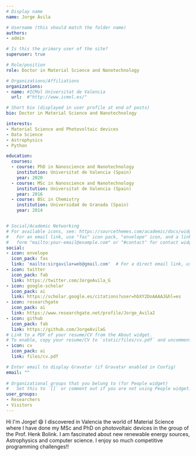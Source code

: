```yaml
---
# Display name
name: Jorge Ávila

# Username (this should match the folder name)
authors:
- admin

# Is this the primary user of the site?
superuser: true

# Role/position
role: Doctor in Material Science and Nanotechnology

# Organizations/Affiliations
organizations:
- name: #ICMol Universitat de Valencia
  url:  #"http://www.icmol.es/"

# Short bio (displayed in user profile at end of posts)
bio: Doctor in Material Science and Nanotechnology

interests:
- Material Science and Photovoltaic devices
- Data Science
- Astrophysics
- Python

education:
  courses:
  - course: PhD in Nanoscience and Nanotechnology
    institution: Universitat de Valencia (Spain)
    year: 2020
  - course: MSc in Nanoscience and Nanotechnology
    institution: Universitat de Valencia (Spain)
    year: 2016
  - course: BSc in Chemistry
    institution: Universidad de Granada (Spain)
    year: 2014


# Social/Academic Networking
# For available icons, see: https://sourcethemes.com/academic/docs/widgets/#icons
#   For an email link, use "fas" icon pack, "envelope" icon, and a link in the
#   form "mailto:your-email@example.com" or "#contact" for contact widget.
social:
- icon: envelope
  icon_pack: fas
  link: 'mailto:sirgavila+web@gmail.com'  # For a direct email link, use "mailto:test@example.org".
- icon: twitter
  icon_pack: fab
  link: https://twitter.com/JorgeAvila_G
- icon: google-scholar
  icon_pack: ai
  link: https://scholar.google.es/citations?user=hbXY2DoAAAAJ&hl=es
- icon: researchgate
  icon_pack: ai
  link: https://www.researchgate.net/profile/Jorge_Avila2
- icon: github
  icon_pack: fab
  link: https://github.com/JorgeAvilaG
# Link to a PDF of your resume/CV from the About widget.
# To enable, copy your resume/CV to `static/files/cv.pdf` and uncomment the lines below.  
- icon: cv
  icon_pack: ai
  link: files/cv.pdf

# Enter email to display Gravatar (if Gravatar enabled in Config)
email: ""
  
# Organizational groups that you belong to (for People widget)
#   Set this to `[]` or comment out if you are not using People widget.  
user_groups:
- Researchers
- Visitors
---
```


Hi I'm Jorge!  :smile: I discovered in Valencia the world of Material Science where I have done my MSc and PhD on photovoltaic devices in the group of the Prof. Henk Bolink. I am fascinated about new renewable energy sources, Astrophysics and computer science. I enjoy so much competitive programming challenges!!